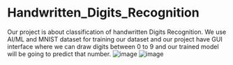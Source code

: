 # Handwritten_Digits_Recognition
Our project is about classification of handwritten Digits Recognition. We use AI/ML and MNIST dataset for training our dataset and our project have GUI interface where we can draw digits between 0 to 9 and our trained model will be going to predict that number.
![image](https://github.com/yogeshdevtulla/Handwritten_Digits_Recognition/assets/101208427/7f5b0a18-54ba-4539-a14c-88e405ab3639)
![image](https://github.com/yogeshdevtulla/Handwritten_Digits_Recognition/assets/101208427/9aabed73-2d0a-45ed-930b-11e33ba2ef03)
